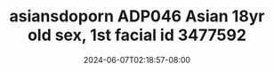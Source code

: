 --- 
title: "asiansdoporn  ADP046 Asian 18yr old sex, 1st facial id 3477592"
description: "streaming bokeh asiansdoporn  ADP046 Asian 18yr old sex, 1st facial id 3477592 gratis video full new"
date: 2024-06-07T02:18:57-08:00
file_code: "zqksoqftvjba"
draft: false
cover: "n8cyziqqadqiafxg.jpg"
tags: ["asiansdoporn", "Asian", "old", "facial", "bokep-indo", "bokep-viral", "bokep-ig"]
length: 1913
fld_id: "1483176"
foldername: "Asiansdoporn 1"
categories: ["Asiansdoporn 1"]
views: 0
---